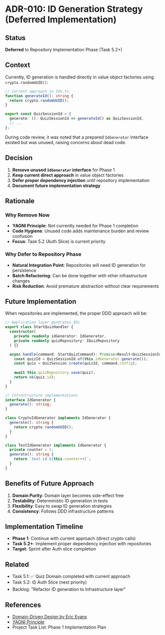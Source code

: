 # ADR-010: ID Generation Strategy (Deferred Implementation)

## Status
**Deferred** to Repository Implementation Phase (Task 5.2+)

## Context

Currently, ID generation is handled directly in value object factories using `crypto.randomUUID()`:

```typescript
// Current approach in Ids.ts
function generateId(): string {
  return crypto.randomUUID();
}

export const QuizSessionId = {
  generate: (): QuizSessionId => generateId() as QuizSessionId,
  // ...
};
```

During code review, it was noted that a prepared `IdGenerator` interface existed but was unused, raising concerns about dead code.

## Decision

1. **Remove unused `IdGenerator` interface** for Phase 1
2. **Keep current direct approach** in value object factories 
3. **Defer proper dependency injection** until repository implementation
4. **Document future implementation strategy**

## Rationale

### Why Remove Now
- **YAGNI Principle**: Not currently needed for Phase 1 completion
- **Code Hygiene**: Unused code adds maintenance burden and review confusion
- **Focus**: Task 5.2 (Auth Slice) is current priority

### Why Defer to Repository Phase
- **Natural Integration Point**: Repositories will need ID generation for persistence
- **Batch Refactoring**: Can be done together with other infrastructure changes
- **Risk Reduction**: Avoid premature abstraction without clear requirements

## Future Implementation

When repositories are implemented, the proper DDD approach will be:

```typescript
// Application layer generates IDs
export class StartQuizHandler {
  constructor(
    private readonly idGenerator: IdGenerator,
    private readonly quizRepository: IQuizRepository
  ) {}

  async handle(command: StartQuizCommand): Promise<Result<QuizSessionId>> {
    const quizId = QuizSessionId.of(this.idGenerator.generate());
    const quiz = QuizSession.create(quizId, command.config);
    
    await this.quizRepository.save(quiz);
    return ok(quiz.id);
  }
}

// Infrastructure implementations
interface IdGenerator {
  generate(): string;
}

class CryptoIdGenerator implements IdGenerator {
  generate(): string {
    return crypto.randomUUID();
  }
}

class TestIdGenerator implements IdGenerator {
  private counter = 1;
  generate(): string {
    return `test-id-${this.counter++}`;
  }
}
```

## Benefits of Future Approach

1. **Domain Purity**: Domain layer becomes side-effect free
2. **Testability**: Deterministic ID generation in tests
3. **Flexibility**: Easy to swap ID generation strategies
4. **Consistency**: Follows DDD infrastructure patterns

## Implementation Timeline

- **Phase 1**: Continue with current approach (direct crypto calls)
- **Task 5.2+**: Implement proper dependency injection with repositories
- **Target**: Sprint after Auth slice completion

## Related

- Task 5.1: ✅ Quiz Domain completed with current approach
- Task 5.2: 🟡 Auth Slice (next priority)
- Backlog: "Refactor ID generation to Infrastructure layer"

## References

- [Domain-Driven Design by Eric Evans](https://www.domainlanguage.com/ddd/)
- [YAGNI Principle](https://martinfowler.com/bliki/Yagni.html)
- Project Task List: Phase 1 Implementation Plan